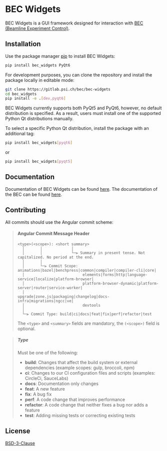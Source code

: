 # BEC Widgets

BEC Widgets is a GUI framework designed for interaction with [BEC (Beamline Experiment Control)](https://gitlab.psi.ch/bec/bec).
## Installation

Use the package manager [pip](https://pip.pypa.io/en/stable/) to install BEC Widgets:

```bash
pip install bec_widgets PyQt6
```

For development purposes, you can clone the repository and install the package locally in editable mode:

```bash
git clone https://gitlab.psi.ch/bec/bec-widgets
cd bec_widgets
pip install -e .[dev,pyqt6]
```

BEC Widgets currently supports both PyQt5 and PyQt6, however, no default distribution is specified. As a result, users must install one of the supported
Python Qt distributions manually.

To select a specific Python Qt distribution, install the package with an additional tag:

```bash
pip install bec_widgets[pyqt6]
```
or 

```bash
pip install bec_widgets[pyqt5]
```
## Documentation

Documentation of BEC Widgets can be found [here](https://bec-widgets.readthedocs.io/en/latest/). The documentation of the BEC can be found [here](https://bec.readthedocs.io/en/latest/).

## Contributing

All commits should use the Angular commit scheme:

> #### <a name="commit-header"></a>Angular Commit Message Header
> 
> ```
> <type>(<scope>): <short summary>
>   │       │             │
>   │       │             └─⫸ Summary in present tense. Not capitalized. No period at the end.
>   │       │
>   │       └─⫸ Commit Scope: animations|bazel|benchpress|common|compiler|compiler-cli|core|
>   │                          elements|forms|http|language-service|localize|platform-browser|
>   │                          platform-browser-dynamic|platform-server|router|service-worker|
>   │                          upgrade|zone.js|packaging|changelog|docs-infra|migrations|ngcc|ve|
>   │                          devtools
>   │
>   └─⫸ Commit Type: build|ci|docs|feat|fix|perf|refactor|test
> ```
> 
> The `<type>` and `<summary>` fields are mandatory, the `(<scope>)` field is optional.

> ##### Type
> 
> Must be one of the following:
> 
> * **build**: Changes that affect the build system or external dependencies (example scopes: gulp, broccoli, npm)
> * **ci**: Changes to our CI configuration files and scripts (examples: CircleCi, SauceLabs)
> * **docs**: Documentation only changes
> * **feat**: A new feature
> * **fix**: A bug fix
> * **perf**: A code change that improves performance
> * **refactor**: A code change that neither fixes a bug nor adds a feature
> * **test**: Adding missing tests or correcting existing tests

## License

[BSD-3-Clause](https://choosealicense.com/licenses/bsd-3-clause/)
